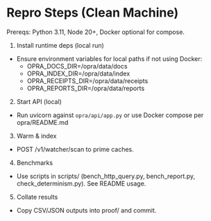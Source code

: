 # Repro Steps (Clean Machine)

Prereqs: Python 3.11, Node 20+, Docker optional for compose.

1) Install runtime deps (local run)

- Ensure environment variables for local paths if not using Docker:
  - OPRA_DOCS_DIR=<repo>/opra/data/docs
  - OPRA_INDEX_DIR=<repo>/opra/data/index
  - OPRA_RECEIPTS_DIR=<repo>/opra/data/receipts
  - OPRA_REPORTS_DIR=<repo>/opra/data/reports

2) Start API (local)

- Run uvicorn against `opra/api/app.py` or use Docker compose per opra/README.md

3) Warm & index

- POST /v1/watcher/scan to prime caches.

4) Benchmarks

- Use scripts in scripts/ (bench_http_query.py, bench_report.py, check_determinism.py). See README usage.

5) Collate results

- Copy CSV/JSON outputs into proof/ and commit.
